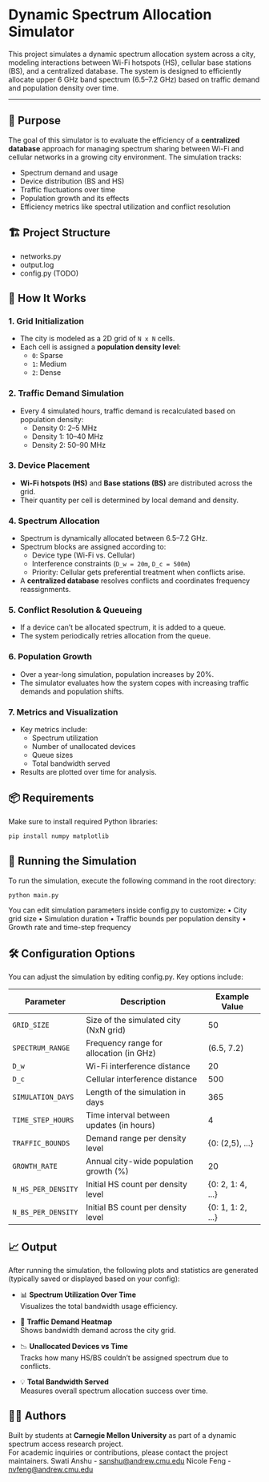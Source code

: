 # Dynamic Spectrum Allocation Simulator

This project simulates a dynamic spectrum allocation system across a city, modeling interactions between Wi-Fi hotspots (HS), cellular base stations (BS), and a centralized database. The system is designed to efficiently allocate upper 6 GHz band spectrum (6.5–7.2 GHz) based on traffic demand and population density over time.

---

## 🧠 Purpose

The goal of this simulator is to evaluate the efficiency of a **centralized database** approach for managing spectrum sharing between Wi-Fi and cellular networks in a growing city environment. The simulation tracks:

- Spectrum demand and usage  
- Device distribution (BS and HS)  
- Traffic fluctuations over time  
- Population growth and its effects  
- Efficiency metrics like spectral utilization and conflict resolution



## 🏗️ Project Structure
- networks.py 
- output.log 
- config.py (TODO)


## 🚀 How It Works

### 1. Grid Initialization

- The city is modeled as a 2D grid of `N x N` cells.
- Each cell is assigned a **population density level**:
  - `0`: Sparse  
  - `1`: Medium  
  - `2`: Dense

### 2. Traffic Demand Simulation

- Every 4 simulated hours, traffic demand is recalculated based on population density:
  - Density 0: 2–5 MHz  
  - Density 1: 10–40 MHz  
  - Density 2: 50–90 MHz

### 3. Device Placement

- **Wi-Fi hotspots (HS)** and **Base stations (BS)** are distributed across the grid.
- Their quantity per cell is determined by local demand and density.

### 4. Spectrum Allocation

- Spectrum is dynamically allocated between 6.5–7.2 GHz.
- Spectrum blocks are assigned according to:
  - Device type (Wi-Fi vs. Cellular)
  - Interference constraints (`D_w = 20m`, `D_c = 500m`)
  - Priority: Cellular gets preferential treatment when conflicts arise.
- A **centralized database** resolves conflicts and coordinates frequency reassignments.

### 5. Conflict Resolution & Queueing

- If a device can’t be allocated spectrum, it is added to a queue.
- The system periodically retries allocation from the queue.

### 6. Population Growth

- Over a year-long simulation, population increases by 20%.
- The simulator evaluates how the system copes with increasing traffic demands and population shifts.

### 7. Metrics and Visualization

- Key metrics include:
  - Spectrum utilization
  - Number of unallocated devices
  - Queue sizes
  - Total bandwidth served
- Results are plotted over time for analysis.


## 📦 Requirements

Make sure to install required Python libraries:

```bash 
pip install numpy matplotlib
```

## 🧪 Running the Simulation

To run the simulation, execute the following command in the root directory:

```bash
python main.py
```

You can edit simulation parameters inside config.py to customize:
	•	City grid size
	•	Simulation duration
	•	Traffic bounds per population density
	•	Growth rate and time-step frequency


## 🛠️ Configuration Options

You can adjust the simulation by editing config.py. Key options include:

| Parameter           | Description                                         | Example Value     |
|---------------------|-----------------------------------------------------|-------------------|
| `GRID_SIZE`         | Size of the simulated city (NxN grid)               | 50                |
| `SPECTRUM_RANGE`    | Frequency range for allocation (in GHz)             | (6.5, 7.2)        |
| `D_w`               | Wi-Fi interference distance                         | 20                |
| `D_c`               | Cellular interference distance                      | 500               |
| `SIMULATION_DAYS`   | Length of the simulation in days                    | 365               |
| `TIME_STEP_HOURS`   | Time interval between updates (in hours)            | 4                 |
| `TRAFFIC_BOUNDS`    | Demand range per density level                      | {0: (2,5), ...}   |
| `GROWTH_RATE`       | Annual city-wide population growth (%)              | 20                |
| `N_HS_PER_DENSITY`  | Initial HS count per density level                  | {0: 2, 1: 4, ...} |
| `N_BS_PER_DENSITY`  | Initial BS count per density level                  | {0: 1, 1: 2, ...} |


## 📈 Output

After running the simulation, the following plots and statistics are generated (typically saved or displayed based on your config):

- 📊 **Spectrum Utilization Over Time**  
  Visualizes the total bandwidth usage efficiency.

- 🌆 **Traffic Demand Heatmap**  
  Shows bandwidth demand across the city grid.


- 📉 **Unallocated Devices vs Time**  
  Tracks how many HS/BS couldn’t be assigned spectrum due to conflicts.

- 💡 **Total Bandwidth Served**  
  Measures overall spectrum allocation success over time.



## 🧑‍💻 Authors

Built by students at **Carnegie Mellon University** as part of a dynamic spectrum access research project.  
For academic inquiries or contributions, please contact the project maintainers.
Swati Anshu - sanshu@andrew.cmu.edu
Nicole Feng - nvfeng@andrew.cmu.edu

